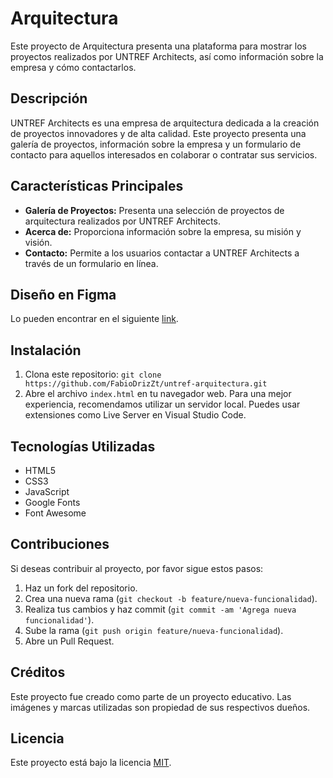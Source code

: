 # Arquitectura

Este proyecto de Arquitectura presenta una plataforma para mostrar los proyectos realizados por UNTREF Architects, así como información sobre la empresa y cómo contactarlos.

## Descripción

UNTREF Architects es una empresa de arquitectura dedicada a la creación de proyectos innovadores y de alta calidad. Este proyecto presenta una galería de proyectos, información sobre la empresa y un formulario de contacto para aquellos interesados en colaborar o contratar sus servicios.

## Características Principales

- **Galería de Proyectos:** Presenta una selección de proyectos de arquitectura realizados por UNTREF Architects.
- **Acerca de:** Proporciona información sobre la empresa, su misión y visión.
- **Contacto:** Permite a los usuarios contactar a UNTREF Architects a través de un formulario en línea.

## Diseño en Figma

Lo pueden encontrar en el siguiente [link](https://www.figma.com/design/Ov2jASJau3DobIL7qMMrby/UNTREF---Arquitectura?node-id=0-1&t=rSuQ75JZKmggGeJf-1).

## Instalación

1. Clona este repositorio: `git clone https://github.com/FabioDrizZt/untref-arquitectura.git`
2. Abre el archivo `index.html` en tu navegador web. Para una mejor experiencia, recomendamos utilizar un servidor local. Puedes usar extensiones como Live Server en Visual Studio Code.

## Tecnologías Utilizadas

- HTML5
- CSS3
- JavaScript
- Google Fonts
- Font Awesome

## Contribuciones

Si deseas contribuir al proyecto, por favor sigue estos pasos:

1. Haz un fork del repositorio.
2. Crea una nueva rama (`git checkout -b feature/nueva-funcionalidad`).
3. Realiza tus cambios y haz commit (`git commit -am 'Agrega nueva funcionalidad'`).
4. Sube la rama (`git push origin feature/nueva-funcionalidad`).
5. Abre un Pull Request.

## Créditos

Este proyecto fue creado como parte de un proyecto educativo. Las imágenes y marcas utilizadas son propiedad de sus respectivos dueños.

## Licencia

Este proyecto está bajo la licencia [MIT](https://opensource.org/licenses/MIT).
